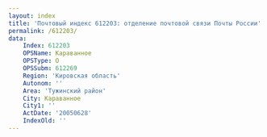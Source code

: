 ```yaml
---
layout: index
title: 'Почтовый индекс 612203: отделение почтовой связи Почты России'
permalink: /612203/
data:
    Index: 612203
    OPSName: Караванное
    OPSType: О
    OPSSubm: 612269
    Region: 'Кировская область'
    Autonom: ''
    Area: 'Тужинский район'
    City: Караванное
    City1: ''
    ActDate: '20050628'
    IndexOld: ''
---
```

